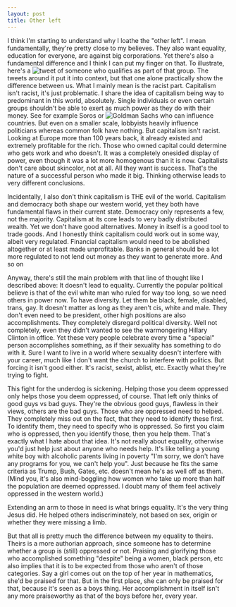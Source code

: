 ```yaml
---
layout: post
title: Other left
---
```


I think I'm starting to understand why I loathe the "other left". I mean fundamentally, they're pretty close to my believes. They also want equality, education for everyone, are against big corporations. Yet there's also a fundamental difference and I think I can put my finger on that. To illustrate, here's a ![tweet](https://twitter.com/RealDorianDawes/status/893155181621387264) of someone who qualifies as part of that group. The tweets around it put it into context, but that one alone practically show the difference between us. 
What I mainly mean is the racist part. Capitalism isn't racist, it's just problematic. I share the idea of capitalism being way to predominant in this world, absolutely. Single individuals or even certain groups shouldn't be able to exert as much power as they do with their money. See for example Soros or ![Goldman Sachs](https://www.thenation.com/article/goldmans-greek-gambit/) who can influence countries. But even on a smaller scale, lobbyists heavily influence politicians whereas common folk have nothing. 
But capitalism isn't racist. Looking at Europe more than 100 years back, it already existed and extremely profitable for the rich. Those who owned capital could determine who gets work and who doesn't. It was a completely onesided display of power, even though it was a lot more homogenous than it is now. Capitalists don't care about skincolor, not at all. All they want is success. That's the nature of a successful person who made it big. Thinking otherwise leads to very different conclusions.

Incidentally, I also don't think capitalism is THE evil of the world. Capitalism and democracy both shape our western world, yet they both have fundamental flaws in their current state. Democracy only represents a few, not the majority. Capitalism at its core leads to very badly distributed wealth. Yet we don't have good alternatives. Money in itself is a good tool to trade goods. And I honestly think capitalism could work out in some way, albeit very regulated. Financial capitalism would need to be abolished altogether or at least made unprofitable. Banks in general should be a lot more regulated to not lend out money as they want to generate more. And so on

Anyway, there's still the main problem with that line of thought like I described above: It doesn't lead to equality. Currently the popular political believe is that of the evil white man who ruled for way too long, so we need others in power now. To have diversity. Let them be black, female, disabled, trans, gay. It doesn't matter as long as they aren't cis, white and male. They don't even need to be president, other high positions are also accomplishments. They completely disregard political diversity. Well not completely, even they didn't wanted to see the warmongering Hillary Clinton in office. Yet these very people celebrate every time a "special" person accomplishes something, as if their sexuality has something to do with it. Sure I want to live in a world where sexuality doesn't interfere with your career, much like I don't want the church to interfere with politics. But forcing it isn't good either. It's racist, sexist, ablist, etc. Exactly what they're trying to fight. 

This fight for the underdog is sickening. Helping those you deem oppressed only helps those you deem oppressed, of course. That left only thinks of good guys vs bad guys. They're the obvious good guys, flawless in their views, others are the bad guys. Those who are oppressed need to helped. They completely miss out on the fact, that they need to identify these first. To identify them, they need to specify who is oppressed. So first you claim who is oppressed, then you identify those, then you help them. That's exactly what I hate about that idea. It's not really about equality, otherwise you'd just help just about anyone who needs help. It's like telling a young white boy with alcoholic parents living in poverty "I'm sorry, we don't have any programs for you, we can't help you". Just because he fits the same criteria as Trump, Bush, Gates, etc. doesn't mean he's as well off as them. (Mind you, it's also mind-boggling how women who take up more than half the population are deemed oppressed. I doubt many of them feel actively oppressed in the western world.)

Extending an arm to those in need is what brings equality. It's the very thing Jesus did. He helped others indiscriminately, not based on sex, origin or whether they were missing a limb. 

But that all is pretty much the difference between my equality to theirs. Theirs is a more authorian approach, since someone has to determine whether a group is (still) oppressed or not. Praising and glorifying those who accomplished something "despite" being a women, black person, etc also implies that it is to be expected from those who aren't of those categories. Say a girl comes out on the top of her year in mathematics, she'd be praised for that. But in the first place, she can only be praised for that, because it's seen as a boys thing. Her accomplishment in itself isn't any more praiseworthy as that of the boys before her, every year. 